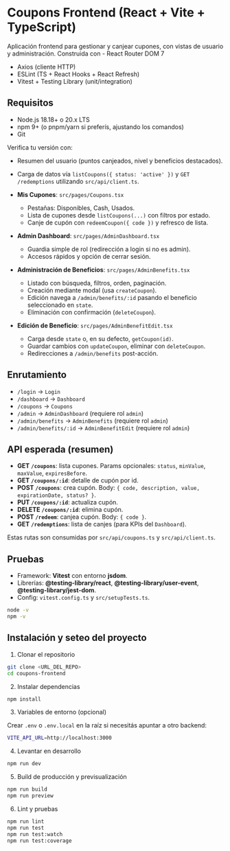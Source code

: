 # Coupons Frontend (React + Vite + TypeScript)

Aplicación frontend para gestionar y canjear cupones, con vistas de usuario y administración. Construida con - React Router DOM 7
 - Axios (cliente HTTP)
 - ESLint (TS + React Hooks + React Refresh)
 - Vitest + Testing Library (unit/integration)

## Requisitos

- Node.js 18.18+ o 20.x LTS
- npm 9+ (o pnpm/yarn si preferís, ajustando los comandos)
- Git

Verifica tu versión con:
  - Resumen del usuario (puntos canjeados, nivel y beneficios destacados).
  - Carga de datos vía `listCoupons({ status: 'active' })` y `GET /redemptions` utilizando `src/api/client.ts`.

- **Mis Cupones**: `src/pages/Coupons.tsx`
  - Pestañas: Disponibles, Cash, Usados.
  - Lista de cupones desde `listCoupons(...)` con filtros por estado.
  - Canje de cupón con `redeemCoupon({ code })` y refresco de lista.

- **Admin Dashboard**: `src/pages/AdminDashboard.tsx`
  - Guardia simple de rol (redirección a login si no es admin).
  - Accesos rápidos y opción de cerrar sesión.

- **Administración de Beneficios**: `src/pages/AdminBenefits.tsx`
  - Listado con búsqueda, filtros, orden, paginación.
  - Creación mediante modal (usa `createCoupon`).
  - Edición navega a `/admin/benefits/:id` pasando el beneficio seleccionado en `state`.
  - Eliminación con confirmación (`deleteCoupon`).

- **Edición de Beneficio**: `src/pages/AdminBenefitEdit.tsx`
  - Carga desde `state` o, en su defecto, `getCoupon(id)`.
  - Guardar cambios con `updateCoupon`, eliminar con `deleteCoupon`.
  - Redirecciones a `/admin/benefits` post-acción.

## Enrutamiento

- `/login` → `Login`
- `/dashboard` → `Dashboard`
- `/coupons` → `Coupons`
- `/admin` → `AdminDashboard` (requiere rol `admin`)
- `/admin/benefits` → `AdminBenefits` (requiere rol `admin`)
- `/admin/benefits/:id` → `AdminBenefitEdit` (requiere rol `admin`)

## API esperada (resumen)

- **GET `/coupons`**: lista cupones. Params opcionales: `status`, `minValue`, `maxValue`, `expiresBefore`.
- **GET `/coupons/:id`**: detalle de cupón por id.
- **POST `/coupons`**: crea cupón. Body: `{ code, description, value, expirationDate, status? }`.
- **PUT `/coupons/:id`**: actualiza cupón.
- **DELETE `/coupons/:id`**: elimina cupón.
- **POST `/redeem`**: canjea cupón. Body: `{ code }`.
- **GET `/redemptions`**: lista de canjes (para KPIs del `Dashboard`).

Estas rutas son consumidas por `src/api/coupons.ts` y `src/api/client.ts`.

## Pruebas

- Framework: **Vitest** con entorno **jsdom**.
- Librerías: **@testing-library/react**, **@testing-library/user-event**, **@testing-library/jest-dom**.
- Config: `vitest.config.ts` y `src/setupTests.ts`.
```bash
node -v
npm -v
```
## Instalación y seteo del proyecto

1) Clonar el repositorio

```bash
git clone <URL_DEL_REPO>
cd coupons-frontend
```
2) Instalar dependencias

```bash
npm install
```
3) Variables de entorno (opcional)

Crear `.env` o `.env.local` en la raíz si necesitás apuntar a otro backend:

```bash
VITE_API_URL=http://localhost:3000
```
4) Levantar en desarrollo

```bash
npm run dev
```
5) Build de producción y previsualización

```bash
npm run build
npm run preview
```
6) Lint y pruebas

```bash
npm run lint
npm run test
npm run test:watch
npm run test:coverage
